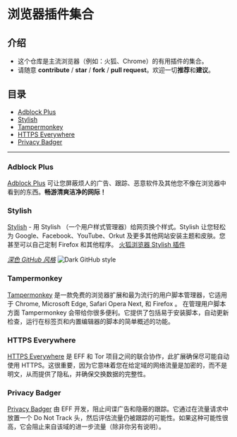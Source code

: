 # 浏览器插件集合

## 介绍
 * 这个仓库是主流浏览器（例如：火狐、Chrome）的有用插件的集合。
 * 请随意 **contribute** / **star** / **fork** / **pull request**。欢迎一切**推荐**和**建议**。

## 目录

 - [Adblock Plus](#adblock-plus)
 - [Stylish](#stylish)
 - [Tampermonkey](#tampermonkey)
 - [HTTPS Everywhere](#https-everywhere)
 - [Privacy Badger](#privacy-badger)

***********



### Adblock Plus

[Adblock Plus](https://adblockplus.org) 可让您屏蔽烦人的广告、跟踪、恶意软件及其他您不像在浏览器中看到的东西。**畅游清爽洁净的网际！**

### Stylish

[Stylish](https://userstyles.org/) - 用 Stylish （一个用户样式管理器）给网页换个样式。Stylish  让您轻松为 Google、Facebook、YouTube、Orkut 及更多其他网站安装主题和皮肤。您甚至可以自己定制 Firefox 和其他程序。 [火狐浏览器 Stylish 插件](https://addons.mozilla.org/en-US/firefox/addon/stylish/?src=external-userstyleshome)

[_深色 GitHub 风格_](https://userstyles.org/styles/37035/github-dark)
![Dark GitHub style](https://userstyles.org/style_screenshots/37035_after.png)

### Tampermonkey

[Tampermonkey](http://tampermonkey.net/) 是一款免费的浏览器扩展和最为流行的用户脚本管理器，它适用于 Chrome, Microsoft Edge, Safari Opera Next, 和 Firefox 。 在管理用户脚本方面 Tampermonkey 会带给你很多便利。它提供了包括易于安装脚本，自动更新检查，运行在标签页和内置编辑器的脚本的简单概述的功能。

### HTTPS Everywhere

[HTTPS Everywhere](https://www.eff.org/https-everywhere) 是 EFF 和 Tor 项目之间的联合协作，此扩展确保尽可能自动使用 HTTPS。这很重要，因为它意味着您在给定域的网络流量是加密的，而不是明文，从而提供了隐私，并确保交换数据的完整性。

### Privacy Badger

[Privacy Badger](https://www.eff.org/privacybadger) 由 EFF 开发，阻止间谍广告和隐蔽的跟踪。它通过在流量请求中放置一个 Do Not Track 头，然后评估流量仍被跟踪的可能性。如果这种可能性很高，它会阻止来自该域的进一步流量（除非你另有说明）。

